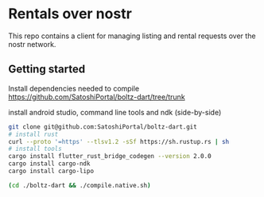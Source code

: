 # Rentals over nostr

This repo contains a client for managing listing and rental requests over the nostr network.

## Getting started

Install dependencies needed to compile https://github.com/SatoshiPortal/boltz-dart/tree/trunk

install android studio, command line tools and ndk (side-by-side)
```bash
git clone git@github.com:SatoshiPortal/boltz-dart.git
# install rust
curl --proto '=https' --tlsv1.2 -sSf https://sh.rustup.rs | sh
# install tools
cargo install flutter_rust_bridge_codegen --version 2.0.0
cargo install cargo-ndk
cargo install cargo-lipo

(cd ./boltz-dart && ./compile.native.sh)
```